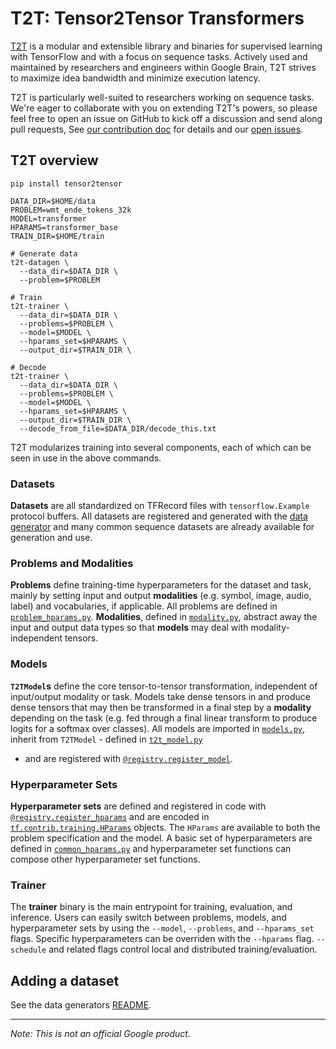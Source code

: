 # T2T: Tensor2Tensor Transformers

[T2T](https://github.com/tensorflow/tensor2tensor) is a modular and extensible
library and binaries for supervised learning with TensorFlow and with a focus on
sequence tasks. Actively used and maintained by researchers and engineers within
Google Brain, T2T strives to maximize idea bandwidth and minimize execution
latency.

T2T is particularly well-suited to researchers working on sequence tasks. We're
eager to collaborate with you on extending T2T's powers, so please feel free to
open an issue on GitHub to kick off a discussion and send along pull requests,
See [our contribution doc](CONTRIBUTING.md) for details and our [open
issues](https://github.com/tensorflow/tensor2tensor/issues).

## T2T overview

```
pip install tensor2tensor

DATA_DIR=$HOME/data
PROBLEM=wmt_ende_tokens_32k
MODEL=transformer
HPARAMS=transformer_base
TRAIN_DIR=$HOME/train

# Generate data
t2t-datagen \
  --data_dir=$DATA_DIR \
  --problem=$PROBLEM

# Train
t2t-trainer \
  --data_dir=$DATA_DIR \
  --problems=$PROBLEM \
  --model=$MODEL \
  --hparams_set=$HPARAMS \
  --output_dir=$TRAIN_DIR \

# Decode
t2t-trainer \
  --data_dir=$DATA_DIR \
  --problems=$PROBLEM \
  --model=$MODEL \
  --hparams_set=$HPARAMS \
  --output_dir=$TRAIN_DIR \
  --decode_from_file=$DATA_DIR/decode_this.txt
```

T2T modularizes training into several components, each of which can be seen in
use in the above commands.

### Datasets

**Datasets** are all standardized on TFRecord files with `tensorflow.Example`
protocol buffers. All datasets are registered and generated with the
[data
generator](https://github.com/tensorflow/tensor2tensor/tree/master/tensor2tensor/bin/t2t-datagen)
and many common sequence datasets are already available for generation and use.

### Problems and Modalities

**Problems** define training-time hyperparameters for the dataset and task,
mainly by setting input and output **modalities** (e.g. symbol, image, audio,
label) and vocabularies, if applicable. All problems are defined in
[`problem_hparams.py`](https://github.com/tensorflow/tensor2tensor/tree/master/tensor2tensor/data_generators/problem_hparams.py).
**Modalities**, defined in
[`modality.py`](https://github.com/tensorflow/tensor2tensor/tree/master/tensor2tensor/utils/modality.py),
abstract away the input and output data types so that **models** may deal with
modality-independent tensors.

### Models

**`T2TModel`s** define the core tensor-to-tensor transformation, independent of
input/output modality or task. Models take dense tensors in and produce dense
tensors that may then be transformed in a final step by a **modality** depending
on the task (e.g. fed through a final linear transform to produce logits for a
softmax over classes). All models are imported in
[`models.py`](https://github.com/tensorflow/tensor2tensor/tree/master/tensor2tensor/models/models.py),
inherit from `T2TModel` - defined in
[`t2t_model.py`](https://github.com/tensorflow/tensor2tensor/tree/master/tensor2tensor/utils/t2t_model.py)
- and are registered with
[`@registry.register_model`](https://github.com/tensorflow/tensor2tensor/tree/master/tensor2tensor/utils/registry.py).

### Hyperparameter Sets

**Hyperparameter sets** are defined and registered in code with
[`@registry.register_hparams`](https://github.com/tensorflow/tensor2tensor/tree/master/tensor2tensor/utils/registry.py)
and are encoded in
[`tf.contrib.training.HParams`](https://github.com/tensorflow/tensorflow/blob/master/tensorflow/contrib/training/python/training/hparam.py)
objects. The `HParams` are available to both the problem specification and the
model. A basic set of hyperparameters are defined in
[`common_hparams.py`](https://github.com/tensorflow/tensor2tensor/tree/master/tensor2tensor/models/common_hparams.py)
and hyperparameter set functions can compose other hyperparameter set functions.

### Trainer

The **trainer** binary is the main entrypoint for training, evaluation, and
inference. Users can easily switch between problems, models, and hyperparameter
sets by using the `--model`, `--problems`, and `--hparams_set` flags. Specific
hyperparameters can be overriden with the `--hparams` flag. `--schedule` and
related flags control local and distributed training/evaluation.

## Adding a dataset

See the data generators
[README](https://github.com/tensorflow/tensor2tensor/tree/master/tensor2tensor/data_generators/README.md).

---

*Note: This is not an official Google product.*
